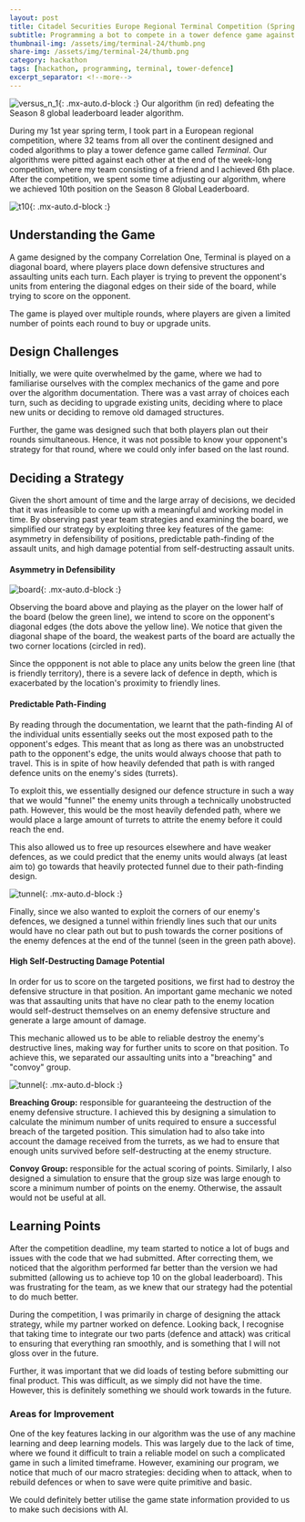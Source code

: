 ```yaml
---
layout: post
title: Citadel Securities Europe Regional Terminal Competition (Spring 2024)
subtitle: Programming a bot to compete in a tower defence game against others.
thumbnail-img: /assets/img/terminal-24/thumb.png
share-img: /assets/img/terminal-24/thumb.png
category: hackathon
tags: [hackathon, programming, terminal, tower-defence]
excerpt_separator: <!--more-->
---
```


![versus_n_1](/assets/img/terminal-24/versus_n_1.gif){: .mx-auto.d-block :}
Our algorithm (in red) defeating the Season 8 global leaderboard leader algorithm.

<!-- begin_excerpt -->
During my 1st year spring term, I took part in a European regional competition, where 32 teams from all over the continent designed and coded algorithms to play a tower defence game called _Terminal_. Our algorithms were pitted against each other at the end of the week-long competition, where my team consisting of a friend and I achieved 6th place. After the competition, we spent some time adjusting our algorithm, where we achieved 10th position on the Season 8 Global Leaderboard.
<!-- end_excerpt -->

![t10](/assets/img/terminal-24/t10.png){: .mx-auto.d-block :}

## Understanding the Game ##
A game designed by the company Correlation One, Terminal is played on a diagonal board, where players place down defensive structures and assaulting units each turn. Each player is trying to prevent the opponent's units from entering the diagonal edges on their side of the board, while trying to score on the opponent. 

The game is played over multiple rounds, where players are given a limited number of points each round to buy or upgrade units.

## Design Challenges ##
Initially, we were quite overwhelmed by the game, where we had to familiarise ourselves with the complex mechanics of the game and pore over the algorithm documentation. There was a vast array of choices each turn, such as deciding to upgrade existing units, deciding where to place new units or deciding to remove old damaged structures. 

Further, the game was designed such that both players plan out their rounds simultaneous. Hence, it was not possible to know your opponent's strategy for that round, where we could only infer based on the last round.

## Deciding a Strategy ##
Given the short amount of time and the large array of decisions, we decided that it was infeasible to come up with a meaningful and working model in time. By observing past year team strategies and examining the board, we simplified our strategy by exploiting three key features of the game: asymmetry in defensibility of positions, predictable path-finding of the assault units, and high damage potential from self-destructing assault units.

#### Asymmetry in Defensibility ####

![board](/assets/img/terminal-24/board.png){: .mx-auto.d-block :}

Observing the board above and playing as the player on the lower half of the board (below the green line), we intend to score on the opponent's diagonal edges (the dots above the yellow line). We notice that given the diagonal shape of the board, the weakest parts of the board are actually the two corner locations (circled in red). 

Since the oppponent is not able to place any units below the green line (that is friendly territory), there is a severe lack of defence in depth, which is exacerbated by the location's proximity to friendly lines.

#### Predictable Path-Finding ####

By reading through the documentation, we learnt that the path-finding AI of the individual units essentially seeks out the most exposed path to the opponent's edges. This meant that as long as there was an unobstructed path to the opponent's edge, the units would always choose that path to travel. This is in spite of how heavily defended that path is with ranged defence units on the enemy's sides (turrets).

To exploit this, we essentially designed our defence structure in such a way that we would "funnel" the enemy units through a technically unobstructed path. However, this would be the most heavily defended path, where we would place a large amount of turrets to attrite the enemy before it could reach the end.

This also allowed us to free up resources elsewhere and have weaker defences, as we could predict that the enemy units would always (at least aim to) go towards that heavily protected funnel due to their path-finding design.

![tunnel](/assets/img/terminal-24/tunnel.png){: .mx-auto.d-block :}

Finally, since we also wanted to exploit the corners of our enemy's defences, we designed a tunnel within friendly lines such that our units would have no clear path out but to push towards the corner positions of the enemy defences at the end of the tunnel (seen in the green path above).

#### High Self-Destructing Damage Potential ####

In order for us to score on the targeted positions, we first had to destroy the defensive structure in that position. An important game mechanic we noted was that assaulting units that have no clear path to the enemy location would self-destruct themselves on an enemy defensive structure and generate a large amount of damage.

This mechanic allowed us to be able to reliable destroy the enemy's destructive lines, making way for further units to score on that position. To achieve this, we separated our assaulting units into a "breaching" and "convoy" group. 

![tunnel](/assets/img/terminal-24/breaching.gif){: .mx-auto.d-block :}

**Breaching Group:** responsible for guaranteeing the destruction of the enemy defensive structure. I achieved this by designing a simulation to calculate the minimum number of units required to ensure a successful breach of the targeted position. This simulation had to also take into account the damage received from the turrets, as we had to ensure that enough units survived before self-destructing at the enemy structure.

**Convoy Group:** responsible for the actual scoring of points. Similarly, I also designed a simulation to ensure that the group size was large enough to score a minimum number of points on the enemy. Otherwise, the assault would not be useful at all.

## Learning Points ##

After the competition deadline, my team started to notice a lot of bugs and issues with the code that we had submitted. After correcting them, we noticed that the algorithm performed far better than the version we had submitted (allowing us to achieve top 10 on the global leaderboard). This was frustrating for the team, as we knew that our strategy had the potential to do much better. 

During the competition, I was primarily in charge of designing the attack strategy, while my partner worked on defence. Looking back, I recognise that taking time to integrate our two parts (defence and attack) was critical to ensuring that everything ran smoothly, and is something that I will not gloss over in the future. 

Further, it was important that we did loads of testing before submitting our final product. This was difficult, as we simply did not have the time. However, this is definitely something we should work towards in the future.

### Areas for Improvement ###

One of the key features lacking in our algorithm was the use of any machine learning and deep learning models. This was largely due to the lack of time, where we found it difficult to train a reliable model on such a complicated game in such a limited timeframe. However, examining our program, we notice that much of our macro strategies: deciding when to attack, when to rebuild defences or when to save were quite primitive and basic.

We could definitely better utilise the game state information provided to us to make such decisions with AI.



